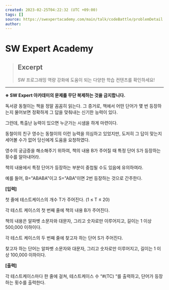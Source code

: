 ```yaml
---
created: 2023-02-25T04:22:32 (UTC +09:00)
tags: []
source: https://swexpertacademy.com/main/talk/codeBattle/problemDetail.do
author: 
---
```


# SW Expert Academy

> ## Excerpt
> SW 프로그래밍 역량 강화에 도움이 되는 다양한 학습 컨텐츠를 확인하세요!

---
**※ SW Expert 아카데미의 문제를 무단 복제하는 것을 금지합니다.**

독서광 동철이는 책을 정말 꼼꼼히 읽는다. 그 증거로, 책에서 어떤 단어가 몇 번 등장하는지 물어보면 정확하게 그 답을 맞춰내는 신기한 능력이 있다.

그런데, 특출난 능력이 있으면 누군가는 시샘을 하게 마련이다.

동철이의 친구 영수는 동철이의 이런 능력을 의심하고 있었지만, 도저히 그 답이 맞는지 세어볼 수가 없어 당신에게 도움을 요청하였다.

영수의 궁금증을 해소해주기 위하여, 책의 내용 B가 주어질 때 특정 단어 S가 등장하는 횟수를 알아내어라.

책의 내용에서 특정 단어가 등장하는 부분이 중첩될 수도 있음에 유의하여라.

예를 들어, B="ABABA"이고 S="ABA"이면 2번 등장하는 것으로 간주한다.

**\[입력\]**

첫 줄에 테스트케이스의 개수 T가 주어진다. (1 ≤ T ≤ 20)

각 테스트 케이스의 첫 번째 줄에 책의 내용 B가 주어진다.

책의 내용은 알파벳 소문자와 대문자, 그리고 숫자로만 이루어지고, 길이는 1 이상 500,000 이하이다.

각 테스트 케이스의 두 번째 줄에 찾고자 하는 단어 S가 주어진다.

찾고자 하는 단어는 알파벳 소문자와 대문자, 그리고 숫자로만 이루어지고, 길이는 1 이상 100,000 이하이다.

**\[출력\]**

각 테스트케이스마다 한 줄에 걸쳐, 테스트케이스 수 “#(TC) “를 출력하고, 단어가 등장하는 횟수를 출력한다.
